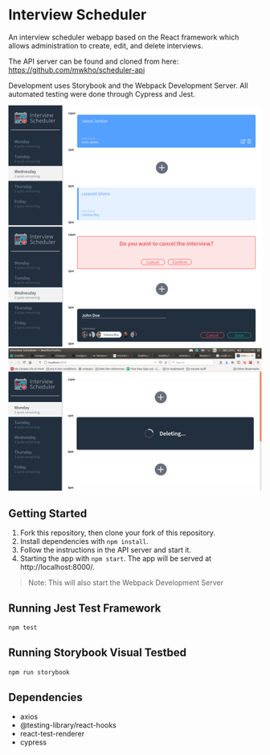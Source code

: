 # Interview Scheduler
An interview scheduler webapp based on the React framework which allows administration to 
create, edit, and delete interviews.

The API server can be found and cloned from here: 
https://github.com/mwkho/scheduler-api

Development uses Storybook and the Webpack Development Server.
All automated testing were done through Cypress and Jest.

!["Initial load"](https://github.com/mwkho/scheduler/blob/master/docs/InitialLoad.png) 
!["Confirming a delete and editing an interview"](https://github.com/mwkho/scheduler/blob/master/docs/ConfirmAndEdit.png) 
!["Deleting an interview"](https://github.com/mwkho/scheduler/blob/master/docs/Delete-animation.png) 

## Getting Started
1. Fork this repository, then clone your fork of this repository.
2. Install dependencies with `npm install`.
3. Follow the instructions in the API server and start it.
4. Starting the app with `npm start`. The app will be served at http://localhost:8000/. 
  > Note: This will also start the Webpack Development Server

## Running Jest Test Framework

```sh
npm test
```

## Running Storybook Visual Testbed

```sh
npm run storybook
```

## Dependencies
* axios
* @testing-library/react-hooks
* react-test-renderer
* cypress
